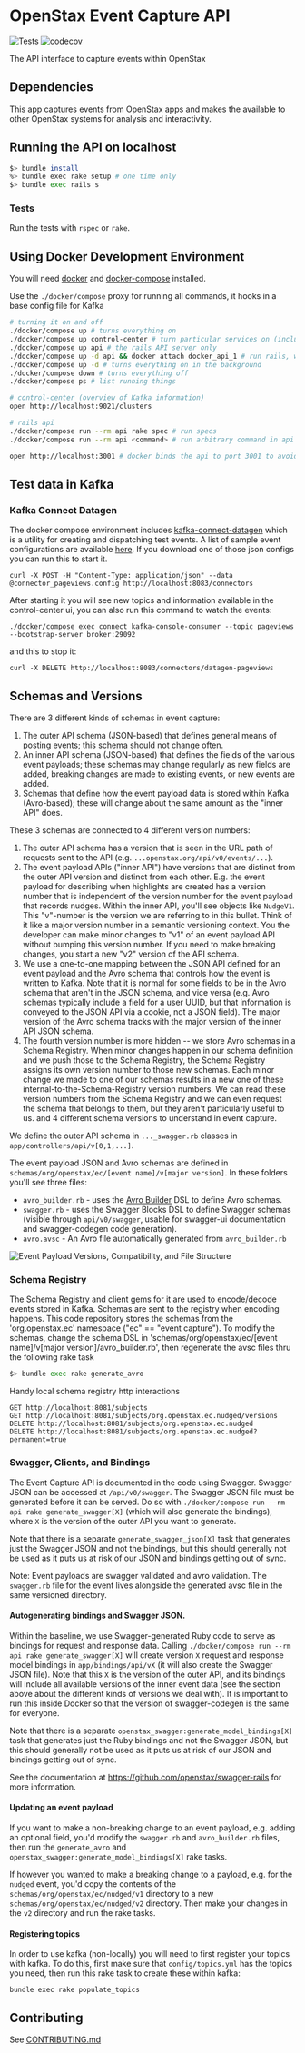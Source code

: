 # OpenStax Event Capture API

![Tests](https://github.com/openstax/event-capture-api/workflows/Tests/badge.svg)
[![codecov](https://codecov.io/gh/openstax/event-capture-api/branch/master/graph/badge.svg?token=OR0CJFKXI4)](https://codecov.io/gh/openstax/event-capture-api)


The API interface to capture events within OpenStax

## Dependencies

This app captures events from OpenStax apps and makes the available to other OpenStax
systems for analysis and interactivity.

## Running the API on localhost

```bash
$> bundle install
%> bundle exec rake setup # one time only
$> bundle exec rails s
```

### Tests

Run the tests with `rspec` or `rake`.

</details>

## Using Docker Development Environment

You will need [docker](https://docs.docker.com/get-docker/) and [docker-compose](https://docs.docker.com/compose/install/#install-compose) installed.

Use the `./docker/compose` proxy for running all commands, it hooks in a base config file for Kafka

```bash
# turning it on and off
./docker/compose up # turns everything on
./docker/compose up control-center # turn particular services on (includes dependencies)
./docker/compose up api # the rails API server only
./docker/compose up -d api && docker attach docker_api_1 # run rails, watch output, and debug
./docker/compose up -d # turns everything on in the background
./docker/compose down # turns everything off
./docker/compose ps # list running things

# control-center (overview of Kafka information)
open http://localhost:9021/clusters

# rails api
./docker/compose run --rm api rake spec # run specs
./docker/compose run --rm api <command> # run arbitrary command in api container

open http://localhost:3001 # docker binds the api to port 3001 to avoid conflicting with the same running on the host
```

</details>

## Test data in Kafka

### Kafka Connect Datagen
The docker compose environment includes [kafka-connect-datagen](https://github.com/confluentinc/kafka-connect-datagen) which is a utility for
creating and dispatching test events. A list of sample event configurations are available [here](https://github.com/confluentinc/kafka-connect-datagen/tree/master/config). If you download one of those json configs you can run this to start it.
```
curl -X POST -H "Content-Type: application/json" --data @connector_pageviews.config http://localhost:8083/connectors
```

After starting it you will see new topics and information available in the control-center ui, you can also run this command to watch the events:
```
./docker/compose exec connect kafka-console-consumer --topic pageviews --bootstrap-server broker:29092
```

and this to stop it:
```
curl -X DELETE http://localhost:8083/connectors/datagen-pageviews
```

## Schemas and Versions

There are 3 different kinds of schemas in event capture:

1. The outer API schema (JSON-based) that defines general means of posting events; this schema should not change often.
2. An inner API schema (JSON-based) that defines the fields of the various event payloads; these schemas may change regularly as new fields are added, breaking changes are made to existing events, or new events are added.
3. Schemas that define how the event payload data is stored within Kafka (Avro-based); these will change about the same amount as the "inner API" does.

These 3 schemas are connected to 4 different version numbers:

1. The outer API schema has a version that is seen in the URL path of requests sent to the API (e.g. `...openstax.org/api/v0/events/...`).
2. The event payload APIs ("inner API") have versions that are distinct from the outer API version and distinct from each other.  E.g. the event payload for describing when highlights are created has a version number that is independent of the version number for the event payload that records nudges.  Within the inner API, you'll see objects like `NudgeV1`.  This "v"-number is the version we are referring to in this bullet.  Think of it like a major version number in a semantic versioning context.  You the developer can make minor changes to "v1" of an event payload API without bumping this version number.  If you need to make breaking changes, you start a new "v2" version of the API schema.
3. We use a one-to-one mapping between the JSON API defined for an event payload and the Avro schema that controls how the event is written to Kafka.  Note that it is normal for some fields to be in the Avro schema that aren't in the JSON schema, and vice versa (e.g. Avro schemas typically include a field for a user UUID, but that information is conveyed to the JSON API via a cookie, not a JSON field).  The major version of the Avro schema tracks with the major version of the inner API JSON schema.
4. The fourth version number is more hidden -- we store Avro schemas in a Schema Registry.  When minor changes happen in our schema definition and we push those to the Schema Registry, the Schema Registry assigns its own version number to those new schemas.  Each minor change we made to one of our schemas results in a new one of these internal-to-the-Schema-Registry version numbers.  We can read these version numbers from the Schema Registry and we can even request the schema that belongs to them, but they aren't particularly useful to us.
 and 4 different schema versions to understand in event capture.

We define the outer API schema in `..._swagger.rb` classes in `app/controllers/api/v[0,1,...]`.

The event payload JSON and Avro schemas are defined in `schemas/org/openstax/ec/[event name]/v[major version]`.  In these folders you'll see three files:

* `avro_builder.rb` - uses the [Avro Builder](https://github.com/salsify/avro-builder) DSL to define Avro schemas.
* `swagger.rb` - uses the Swagger Blocks DSL to define Swagger schemas (visible through `api/v0/swagger`, usable for swagger-ui documentation and swagger-codegen code generation).
* `avro.avsc` - An Avro file automatically generated from `avro_builder.rb`

![Event Payload Versions, Compatibility, and File Structure](images/event_payload_versions.jpg)

### Schema Registry

The Schema Registry and client gems for it are used to encode/decode events stored in Kafka.  Schemas are sent to the registry when encoding happens.  This code repository stores the schemas from the 'org.openstax.ec' namespace ("ec" == "event capture").  To modify the schemas, change the schema DSL in 'schemas/org/openstax/ec/[event name]/v[major version]/avro_builder.rb', then regenerate the avsc files thru the following rake task

```bash
$> bundle exec rake generate_avro
```

Handy local schema registry http interactions

```
GET http://localhost:8081/subjects
GET http://localhost:8081/subjects/org.openstax.ec.nudged/versions
DELETE http://localhost:8081/subjects/org.openstax.ec.nudged
DELETE http://localhost:8081/subjects/org.openstax.ec.nudged?permanent=true
```

### Swagger, Clients, and Bindings

The Event Capture API is documented in the code using Swagger.  Swagger JSON can be accessed at `/api/v0/swagger`.  The Swagger JSON file must be generated before it can be served.  Do so with `./docker/compose run --rm api rake generate_swagger[X]` (which will also generate the bindings), where `X` is the version of the outer API you want to generate.

Note that there is a separate `generate_swagger_json[X]` task that generates just the Swagger JSON and not the bindings, but this should generally not be used as it puts us at risk of our JSON and bindings getting out of sync.

Note: Event payloads are swagger validated and avro validation.  The `swagger.rb` file for the event lives alongside the generated avsc file in the same versioned directory.

#### Autogenerating bindings and Swagger JSON.

Within the baseline, we use Swagger-generated Ruby code to serve as bindings for request and response data.  Calling `./docker/compose run --rm api rake generate_swagger[X]` will create version `X` request and response model bindings in `app/bindings/api/vX` (it will also create the Swagger JSON file).  Note that this `X` is the version of the outer API, and its bindings will include all available versions of the inner event data (see the section above about the different kinds of versions we deal with).  It is important to run this inside Docker so that the version of swagger-codegen is the same for everyone.

Note that there is a separate `openstax_swagger:generate_model_bindings[X]` task that generates just the Ruby bindings and not the Swagger JSON, but this should generally not be used as it puts us at risk of our JSON and bindings getting out of sync.

See the documentation at https://github.com/openstax/swagger-rails for more information.

#### Updating an event payload

If you want to make a non-breaking change to an event payload, e.g. adding an optional field, you'd modify the `swagger.rb` and `avro_builder.rb` files, then run the `generate_avro` and `openstax_swagger:generate_model_bindings[X]` rake tasks.

If however you wanted to make a breaking change to a payload, e.g. for the `nudged` event, you'd copy the contents of the `schemas/org/openstax/ec/nudged/v1` directory to a new `schemas/org/openstax/ec/nudged/v2` directory.  Then make your changes in the `v2` directory and run the rake tasks.

#### Registering topics

In order to use kafka (non-locally) you will need to first register your topics with kafka.  To do this, first make
sure that `config/topics.yml` has the topics you need, then run this rake task to create these within kafka:

```
bundle exec rake populate_topics
```

## Contributing

See [CONTRIBUTING.md](./CONTRIBUTING.md)
